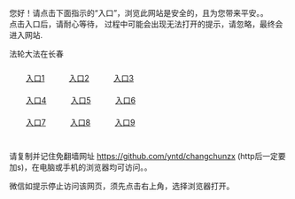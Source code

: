 您好！请点击下面指示的“入口”，浏览此网站是安全的，且为您带来平安。。 <br/>
点击入口后，请耐心等待， 过程中可能会出现无法打开的提示，请忽略，最终会进入网站. </br>

法轮大法在长春<br/>
<div style="padding:10px"><a style="margin:20px" target="_blank" href="https://d23d2psj73r88a.cloudfront.net/2Qpsp?xtjlcal" id="ccLink1" rel="nofollow">入口1</a> <a target="_blank" style="margin:20px" href="https://de4s9t75ayldx.cloudfront.net/2Qpsp?mxiwrocq" id="ccLink2" rel="nofollow">入口2</a> <a style="margin:20px" target="_blank" href="https://d3bh07ga4tjc4g.cloudfront.net/2Qpsp?jqobpp" id="ccLink3" rel="nofollow">入口3</a></div>

<div style="padding:10px" ><a style="margin:20px" target="_blank" href="https://d23d2psj73r88a.cloudfront.net/2Qpsp?xtjlcal" id="ccLink4" rel="nofollow">入口4</a> <a style="margin:20px" href="https://de4s9t75ayldx.cloudfront.net/2Qpsp?mxiwrocq" target="_blank" id="ccLink5" rel="nofollow">入口5</a> <a style="margin:20px" href="https://d3bh07ga4tjc4g.cloudfront.net/2Qpsp?jqobpp" target="_blank" id="ccLink6" rel="nofollow">入口6</a></div>

<div style="padding:10px"><a style="margin:20px" target="_blank" href="https://d23d2psj73r88a.cloudfront.net/2Qpsp?xtjlcal" id="ccLink7" rel="nofollow">入口7</a> <a style="margin:20px" href="https://de4s9t75ayldx.cloudfront.net/2Qpsp?mxiwrocq" target="_blank" id="ccLink8" rel="nofollow">入口8</a> <a style="margin:20px" target="_blank" href="https://d3bh07ga4tjc4g.cloudfront.net/2Qpsp?jqobpp" id="ccLink9" rel="nofollow">入口9</a></div>

<br/>



请复制并记住免翻墙网址 https://github.com/yntd/changchunzx (http后一定要加s)，在电脑或手机的浏览器均可访问。。<br/>

微信如提示停止访问该网页，须先点击右上角，选择浏览器打开。

